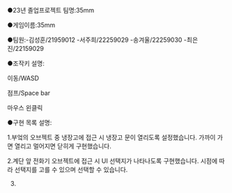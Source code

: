 ●23년 졸업프로젝트 팀명:35mm

●게임이름:35mm

●팀원:-김성훈/21959012 -서주희/22259029 -송겨울/22259030 -최은진/22159029

●조작키 설명:

이동/WASD

점프/Space bar

마우스 왼클릭

●구현 목록 설명:

1.부엌의 오브젝트 중 냉장고에 접근 시 냉장고 문이 열리도록 설정했습니다. 가까이 가면 열리고 멀어지면 닫히게 구현했습니다.

2.계단 앞 전화기 오브젝트에 접근 시 UI 선택지가 나타나도록 구현했습니다. 시점에 따라 선택지를 고를 수 있으며 선택할 수 있습니다.

3.
